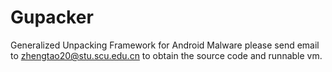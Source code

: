 # Gupacker
Generalized Unpacking Framework for Android Malware
please send email to zhengtao20@stu.scu.edu.cn to obtain the source code and runnable vm.
